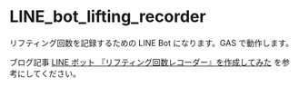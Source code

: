 # LINE_bot_lifting_recorder

リフティング回数を記録するための LINE Bot になります。GAS で動作します。

ブログ記事 [LINE ボット 『リフティング回数レコーダー』を作成してみた](https://blog.mori-soft.com/entry/2022/07/02/103153) を参考にしてください。

